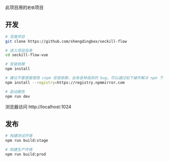 此项目用的`若依`项目

## 开发

```bash
# 克隆项目
git clone https://github.com/shengdingbox/seckill-flow

# 进入项目目录
cd seckill-flow-vue

# 安装依赖
npm install

# 建议不要直接使用 cnpm 安装依赖，会有各种诡异的 bug。可以通过如下操作解决 npm 下载速度慢的问题
npm install --registry=https://registry.npmmirror.com

# 启动服务
npm run dev
```

浏览器访问 http://localhost:1024

## 发布

```bash
# 构建测试环境
npm run build:stage

# 构建生产环境
npm run build:prod
```